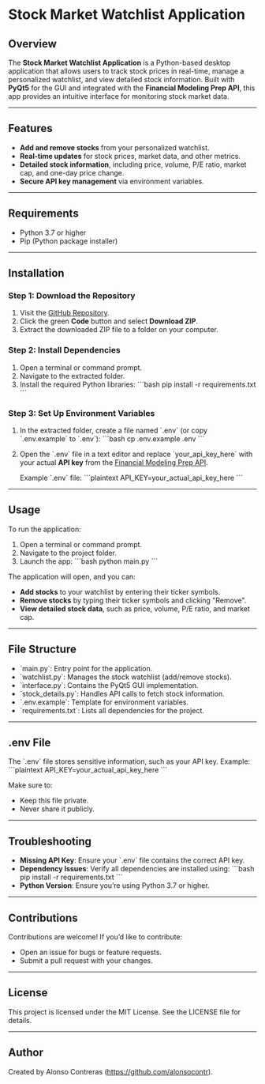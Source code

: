 # Stock Market Watchlist Application
## Overview
The **Stock Market Watchlist Application** is a Python-based desktop application that allows users to track stock prices in real-time, manage a personalized watchlist, and view detailed stock information. Built with **PyQt5** for the GUI and integrated with the **Financial Modeling Prep API**, this app provides an intuitive interface for monitoring stock market data.

---

## Features
- **Add and remove stocks** from your personalized watchlist.
- **Real-time updates** for stock prices, market data, and other metrics.
- **Detailed stock information**, including price, volume, P/E ratio, market cap, and one-day price change.
- **Secure API key management** via environment variables.

---

## Requirements
- Python 3.7 or higher
- Pip (Python package installer)

---

## Installation

### Step 1: Download the Repository
1. Visit the [GitHub Repository](https://github.com/alonsocontr/stock_watchlist).
2. Click the green **Code** button and select **Download ZIP**.
3. Extract the downloaded ZIP file to a folder on your computer.

### Step 2: Install Dependencies
1. Open a terminal or command prompt.
2. Navigate to the extracted folder.
3. Install the required Python libraries:
   \`\`\`bash
   pip install -r requirements.txt
   \`\`\`

### Step 3: Set Up Environment Variables
1. In the extracted folder, create a file named \`.env\` (or copy \`.env.example\` to \`.env\`):
   \`\`\`bash
   cp .env.example .env
   \`\`\`

2. Open the \`.env\` file in a text editor and replace \`your_api_key_here\` with your actual **API key** from the [Financial Modeling Prep API](https://financialmodelingprep.com/developer/docs/).

   Example \`.env\` file:
   \`\`\`plaintext
   API_KEY=your_actual_api_key_here
   \`\`\`

---

## Usage

To run the application:
1. Open a terminal or command prompt.
2. Navigate to the project folder.
3. Launch the app:
   \`\`\`bash
   python main.py
   \`\`\`

The application will open, and you can:
- **Add stocks** to your watchlist by entering their ticker symbols.
- **Remove stocks** by typing their ticker symbols and clicking "Remove".
- **View detailed stock data**, such as price, volume, P/E ratio, and market cap.

---

## File Structure

- \`main.py\`: Entry point for the application.
- \`watchlist.py\`: Manages the stock watchlist (add/remove stocks).
- \`interface.py\`: Contains the PyQt5 GUI implementation.
- \`stock_details.py\`: Handles API calls to fetch stock information.
- \`.env.example\`: Template for environment variables.
- \`requirements.txt\`: Lists all dependencies for the project.

---

## .env File

The \`.env\` file stores sensitive information, such as your API key. Example:
\`\`\`plaintext
API_KEY=your_actual_api_key_here
\`\`\`

Make sure to:
- Keep this file private.
- Never share it publicly.

---

## Troubleshooting

- **Missing API Key**: Ensure your \`.env\` file contains the correct API key.
- **Dependency Issues**: Verify all dependencies are installed using:
  \`\`\`bash
  pip install -r requirements.txt
  \`\`\`
- **Python Version**: Ensure you’re using Python 3.7 or higher.

---

## Contributions

Contributions are welcome! If you’d like to contribute:
- Open an issue for bugs or feature requests.
- Submit a pull request with your changes.

---

## License

This project is licensed under the MIT License. See the LICENSE file for details.

---

## Author

Created by Alonso Contreras (https://github.com/alonsocontr).
